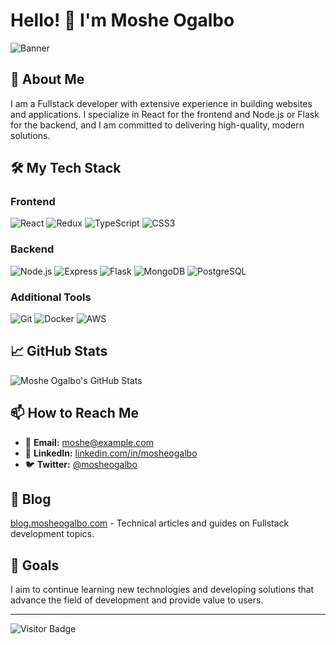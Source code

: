 # Hello! 👋 I'm Moshe Ogalbo

![Banner](https://path-to-your-banner-image.com/banner.png)

## 🚀 About Me

I am a Fullstack developer with extensive experience in building websites and applications. I specialize in React for the frontend and Node.js or Flask for the backend, and I am committed to delivering high-quality, modern solutions.

## 🛠️ My Tech Stack

### Frontend
![React](https://img.shields.io/badge/-React-61DAFB?style=flat&logo=react&logoColor=white)
![Redux](https://img.shields.io/badge/-Redux-764ABC?style=flat&logo=redux&logoColor=white)
![TypeScript](https://img.shields.io/badge/-TypeScript-3178C6?style=flat&logo=typescript&logoColor=white)
![CSS3](https://img.shields.io/badge/-CSS3-1572B6?style=flat&logo=css3&logoColor=white)

### Backend
![Node.js](https://img.shields.io/badge/-Node.js-339933?style=flat&logo=node.js&logoColor=white)
![Express](https://img.shields.io/badge/-Express-000000?style=flat&logo=express&logoColor=white)
![Flask](https://img.shields.io/badge/-Flask-000000?style=flat&logo=flask&logoColor=white)
![MongoDB](https://img.shields.io/badge/-MongoDB-47A248?style=flat&logo=mongodb&logoColor=white)
![PostgreSQL](https://img.shields.io/badge/-PostgreSQL-336791?style=flat&logo=postgresql&logoColor=white)

### Additional Tools
![Git](https://img.shields.io/badge/-Git-F05032?style=flat&logo=git&logoColor=white)
![Docker](https://img.shields.io/badge/-Docker-2496ED?style=flat&logo=docker&logoColor=white)
![AWS](https://img.shields.io/badge/-AWS-FF9900?style=flat&logo=amazon-aws&logoColor=white)

## 📈 GitHub Stats

![Moshe Ogalbo's GitHub Stats](https://github-readme-stats.vercel.app/api?username=MosheOgalbo&show_icons=true&theme=radical)


## 📫 How to Reach Me

- 📧 **Email:** [moshe@example.com](mosesogalbo@gmail.com)
- 💼 **LinkedIn:** [linkedin.com/in/mosheogalbo](https://linkedin.com/in/moshe-ogalbo-234661142)
- 🐦 **Twitter:** [@mosheogalbo](https://twitter.com/MosheOgalbo)

## 📝 Blog

[blog.mosheogalbo.com](https://blog.mosheogalbo.com) - Technical articles and guides on Fullstack development topics.

## 🎯 Goals

I aim to continue learning new technologies and developing solutions that advance the field of development and provide value to users.

---

![Visitor Badge](https://visitor-badge.glitch.me/badge?page_id=MosheOgalbo.MosheOgalbo)

